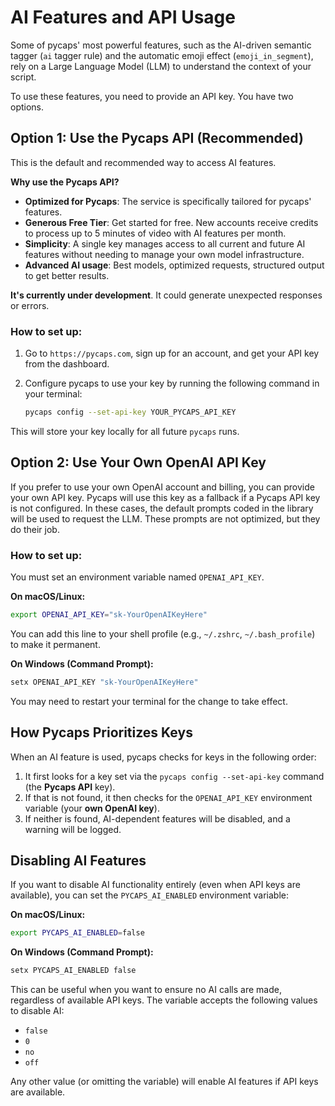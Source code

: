 # AI Features and API Usage

Some of pycaps' most powerful features, such as the AI-driven semantic tagger (`ai` tagger rule) and the automatic emoji effect (`emoji_in_segment`), rely on a Large Language Model (LLM) to understand the context of your script.

To use these features, you need to provide an API key. You have two options.

## Option 1: Use the Pycaps API (Recommended)

This is the default and recommended way to access AI features.

**Why use the Pycaps API?**
*   **Optimized for Pycaps**: The service is specifically tailored for pycaps' features.
*   **Generous Free Tier**: Get started for free. New accounts receive credits to process up to 5 minutes of video with AI features per month.
*   **Simplicity**: A single key manages access to all current and future AI features without needing to manage your own model infrastructure.
*   **Advanced AI usage**: Best models, optimized requests, structured output to get better results.

**It's currently under development**. It could generate unexpected responses or errors.

### How to set up:

1.  Go to `https://pycaps.com`, sign up for an account, and get your API key from the dashboard.
2.  Configure pycaps to use your key by running the following command in your terminal:

    ```bash
    pycaps config --set-api-key YOUR_PYCAPS_API_KEY
    ```

This will store your key locally for all future `pycaps` runs.

## Option 2: Use Your Own OpenAI API Key

If you prefer to use your own OpenAI account and billing, you can provide your own API key. Pycaps will use this key as a fallback if a Pycaps API key is not configured. In these cases, the default prompts coded in the library will be used to request the LLM. These prompts are not optimized, but they do their job.

### How to set up:

You must set an environment variable named `OPENAI_API_KEY`.

**On macOS/Linux:**
```bash
export OPENAI_API_KEY="sk-YourOpenAIKeyHere"
```
You can add this line to your shell profile (e.g., `~/.zshrc`, `~/.bash_profile`) to make it permanent.

**On Windows (Command Prompt):**
```powershell
setx OPENAI_API_KEY "sk-YourOpenAIKeyHere"
```
You may need to restart your terminal for the change to take effect.

## How Pycaps Prioritizes Keys

When an AI feature is used, pycaps checks for keys in the following order:

1.  It first looks for a key set via the `pycaps config --set-api-key` command (the **Pycaps API** key).
2.  If that is not found, it then checks for the `OPENAI_API_KEY` environment variable (your **own OpenAI key**).
3.  If neither is found, AI-dependent features will be disabled, and a warning will be logged.

## Disabling AI Features

If you want to disable AI functionality entirely (even when API keys are available), you can set the `PYCAPS_AI_ENABLED` environment variable:

**On macOS/Linux:**
```bash
export PYCAPS_AI_ENABLED=false
```

**On Windows (Command Prompt):**
```powershell
setx PYCAPS_AI_ENABLED false
```

This can be useful when you want to ensure no AI calls are made, regardless of available API keys. The variable accepts the following values to disable AI:
- `false`
- `0` 
- `no`
- `off`

Any other value (or omitting the variable) will enable AI features if API keys are available.
